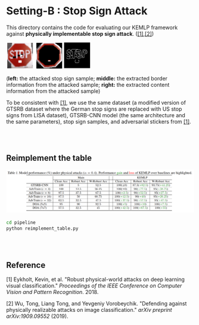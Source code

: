 # Setting-B : Stop Sign Attack

This directory contains the code for evaluating our KEMLP framework against **physically implementable stop sign attack**. ([[1]](#ref-1),[[2]](#ref-2))

<img src="img\0.png" width="45%" />

(**left:** the attacked stop sign sample; **middle:** the extracted border information from the attacked sample; **right:** the extracted content information from the attacked sample)

To be consistent with [[1]](#ref-1), we use the same dataset (a modified version of GTSRB dataset where the German stop signs are replaced with US stop signs from LISA dataset), GTSRB-CNN model (the same architecture and the same parameters), stop sign samples, and adversarial stickers from [[1]](#ref-1). 

<br><br>

## Reimplement the table

<img src="img\1.png" alt="image-20210211193002455"  />

```bash
cd pipeline
python reimplement_table.py
```

<br><br>

## Reference

<span id='ref-1'>[1] Eykholt, Kevin, et al. "Robust physical-world attacks on deep learning visual classification." *Proceedings of the IEEE Conference on Computer Vision and Pattern Recognition*. 2018.</span>

<span id='ref-2'>[2] Wu, Tong, Liang Tong, and Yevgeniy Vorobeychik. "Defending against physically realizable attacks on image classification." *arXiv preprint arXiv:1909.09552* (2019).</span>

